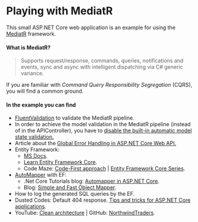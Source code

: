 # Playing with MediatR

This small ASP.NET Core web application is an example for using the [MediatR](https://github.com/jbogard/MediatR) framework.

#### What is MediatR?
> Supports request/response, commands, queries, notifications and events, sync and async with intelligent dispatching via C# generic variance.

If you are familiar with *Command Query Responsibility Segregation* (CQRS), you will find a common ground.

#### In the example you can find

- [FluentValidation](https://fluentvalidation.net) to validate the MediatR pipeline.
- In order to achieve the model validation in the MediatR pipeline (instead of in the APIController), you have to [disable the built-in automatic model state validation.](https://www.talkingdotnet.com/disable-automatic-model-state-validation-in-asp-net-core-2-1)
- Article about the [Global Error Handling in ASP.NET Core Web API.](https://code-maze.com/global-error-handling-aspnetcore)
- Entity Framework:
  - [MS Docs](https://docs.microsoft.com/en-us/ef/core/index).
  - [Learn Entity Framework Core](https://www.learnentityframeworkcore.com/).
  - Code Maze: [Code-First approach](https://code-maze.com/net-core-web-api-ef-core-code-first/) | [Entity Framework Core Series](https://code-maze.com/entity-framework-core-series/).
- [AutoMapper](https://github.com/AutoMapper/AutoMapper) with EF:
  - .Net Core Tutorials blog: [Automapper in ASP.NET Core](https://dotnetcoretutorials.com/2017/09/23/using-automapper-asp-net-core).
  - Blog: [Simple and Fast Object Mapper](https://rehansaeed.com/a-simple-and-fast-object-mapper).
- How to log the generated SQL queries by the EF.
- Dusted Codes: Default 404 response. [Tips and tricks for ASP.NET Core applications](https://dusted.codes/advanced-tips-and-tricks-for-aspnet-core-applications).
- YouTube: [Clean architecture](https://www.youtube.com/watch?v=RQve_bD8X_M) | GitHub: [NorthwindTraders](https://github.com/JasonGT/NorthwindTraders).

